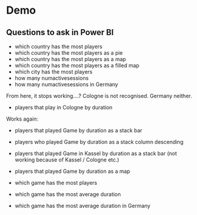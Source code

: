 # Demo

## Questions to ask in Power BI

* which country has the most players
* which country has the most players as a pie
* which country has the most players as a map
* which country has the most players as a filled map
* which city has the most players 
* how many numactivesessions
* how many numactivesessions in Germany

From here, it stops working....? Cologne is not recognised. Germany neither.
* players that play in Cologne by duration

Works again:
* players that played Game by duration as a stack bar
* players who played Game by duration as a stack column descending 
* players that played Game in Kassel by duration as a stack bar (not working because of Kassel / Cologne etc.)

* players that played Game by duration as a map 
* which game has the most players
* which game has the most average duration
* which game has the most average duration in Germany